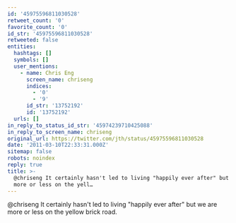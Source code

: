 ```yaml
---
id: '45975596811030528'
retweet_count: '0'
favorite_count: '0'
id_str: '45975596811030528'
retweeted: false
entities:
  hashtags: []
  symbols: []
  user_mentions:
    - name: Chris Eng
      screen_name: chriseng
      indices:
        - '0'
        - '9'
      id_str: '13752192'
      id: '13752192'
  urls: []
in_reply_to_status_id_str: '45974239710425088'
in_reply_to_screen_name: chriseng
original_url: https://twitter.com/jth/status/45975596811030528
date: '2011-03-10T22:33:31.000Z'
sitemap: false
robots: noindex
reply: true
title: >-
  @chriseng It certainly hasn't led to living "happily ever after" but we are
  more or less on the yell…
---
```


@chriseng It certainly hasn't led to living "happily ever after" but we are more or less on the yellow brick road.